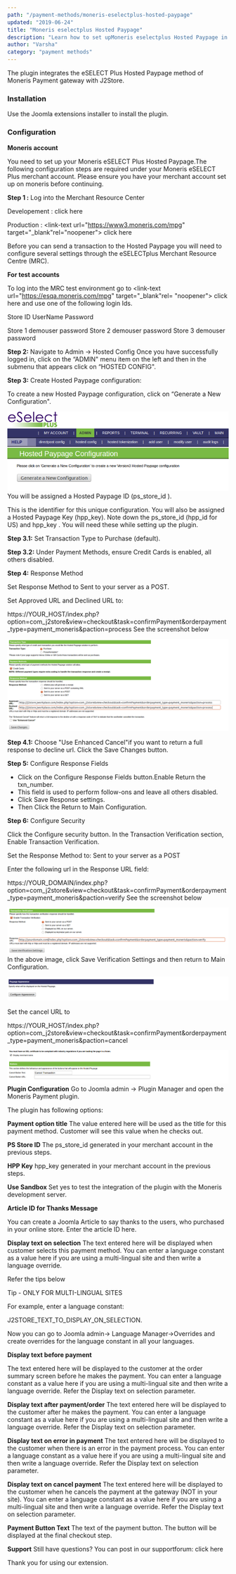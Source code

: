 ```yaml
---
path: "/payment-methods/moneris-eselectplus-hosted-paypage"
updated: "2019-06-24"
title: "Moneris eselectplus Hosted Paypage"
description: "Learn how to set upMoneris eselectplus Hosted Paypage in your site."
author: "Varsha"
category: "payment methods"
---
```


The plugin integrates the eSELECT Plus Hosted Paypage method of Moneris Payment gateway with J2Store.

### Installation
Use the Joomla extensions installer to install the plugin.

### Configuration

**Moneris account**

You need to set up your Moneris eSELECT Plus Hosted Paypage.The following configuration steps are required under your Moneris eSELECT Plus merchant account. Please ensure you have your merchant account set up on moneris before continuing.

**Step 1 :** 
Log into the Merchant Resource Center

Developement :<link-text url="https://esqa.moneris.com/mpg/index.php" traget= "_blank" rel= "noopener"> click here </link-text>

Production :  <link-text url="https://www3.moneris.com/mpg" target="_blank"rel="noopener"> click here </link-text>

Before you can send a transaction to the Hosted Paypage you will need to configure several settings through the eSELECTplus Merchant Resource Centre (MRC).

**For test accounts**

To log into the MRC test environment go to <link-text url="https://esqa.moneris.com/mpg" target="_blank"rel= "noopener"> click here </link-text> 
and use one of the following login Ids.

Store ID        UserName         Password

Store 1         demouser         password
Store 2         demouser         password
Store 3         demouser         password

**Step 2:** 
Navigate to Admin -> Hosted Config
Once you have successfully logged in, click on the “ADMIN" menu item on the left and then in the submenu that appears click on “HOSTED CONFIG".

**Step 3:** 
Create Hosted Paypage configuration:

To create a new Hosted Paypage configuration, click on “Generate a New Configuration".

![eselectplus](https://raw.githubusercontent.com/j2store/doc-images/master/payment-methods/moneris-hosted-paypage/eselectplus.png)
You will be assigned a Hosted Paypage ID (ps_store_id ).

This is the identifier for this unique configuration. You will also be assigned a Hosted Paypage Key (hpp_key). Note down the ps_store_id (hpp_id for US) and hpp_key . You will need these while setting up the plugin.

**Step 3.1:** 
Set Transaction Type to Purchase (default).

**Step 3.2:** 
Under Payment Methods, ensure Credit Cards is enabled, all others disabled.

**Step 4:** 
Response Method

Set Response Method to Sent to your server as a POST.

Set Approved URL and Declined URL to:

https://YOUR_HOST/index.php?option=com_j2store&view=checkout&task=confirmPayment&orderpayment_type=payment_moneris&paction=process
See the screenshot below

![response](https://raw.githubusercontent.com/j2store/doc-images/master/payment-methods/moneris-hosted-paypage/response_method.png)

**Step 4.1:** 
Choose "Use Enhanced Cancel"if you want to return a full response to decline url. Click the Save Changes button.

**Step 5:** 
Configure Response Fields

* Click on the Configure Response Fields button.Enable Return the txn_number.
* This field is used to perform follow-ons and leave all others disabled.
* Click Save Response settings.
* Then Click the Return to Main Configuration.

**Step 6:** 
Configure Security

Click the Configure security button. In the Transaction Verification section, Enable Transaction Verification.

Set the Response Method to: Sent to your server as a POST

Enter the following url in the Response URL field:

https://YOUR_DOMAIN/index.php?option=com_j2store&view=checkout&task=confirmPayment&orderpayment_type=payment_moneris&paction=verify
See the screenshot below

![security](https://raw.githubusercontent.com/j2store/doc-images/master/payment-methods/moneris-hosted-paypage/configure_security.png)
In the above image, click Save Verification Settings and then return to Main Configuration.

![mainconfig](https://raw.githubusercontent.com/j2store/doc-images/master/payment-methods/moneris-hosted-paypage/monerics1.png)

Set the cancel URL to 

https://YOUR_HOST/index.php?option=com_j2store&view=checkout&task=confirmPayment&orderpayment_type=payment_moneris&paction=cancel


![canceltransaction](https://raw.githubusercontent.com/j2store/doc-images/master/payment-methods/moneris-hosted-paypage/monerics2.png)
**Plugin Configuration**
Go to Joomla admin → Plugin Manager and open the Moneris Payment plugin.

The plugin has following options:

**Payment option title**
The value entered here will be used as the title for this payment method. Customer will see this value when he checks out.

**PS Store ID**
The ps_store_id generated in your merchant account in the previous steps.

**HPP Key**
hpp_key generated in your merchant account in the previous steps.

**Use Sandbox**
Set yes to test the integration of the plugin with the Moneris development server.

**Article ID for Thanks Message**

You can create a Joomla Article to say thanks to the users, who purchased in your online store. Enter the article ID here.

**Display text on selection**
The text entered here will be displayed when customer selects this payment method.
You can enter a language constant as a value here if you are using a multi-lingual site and then write a language override.

Refer the tips below

Tip - ONLY FOR MULTI-LINGUAL SITES

For example, enter a language constant:

J2STORE_TEXT_TO_DISPLAY_ON_SELECTION.

Now you can go to Joomla admin-> Language Manager->Overrides and create overrides for the language constant in all your languages.

**Display text before payment**

The text entered here will be displayed to the customer at the order summary screen before he makes the payment.
You can enter a language constant as a value here if you are using a multi-lingual site and then write a language override. Refer the Display text on selection parameter.

**Display text after payment/order**
The text entered here will be displayed to the customer after he makes the payment.
You can enter a language constant as a value here if you are using a multi-lingual site and then write a language override. Refer the Display text on selection parameter.

**Display text on error in payment**
The text entered here will be displayed to the customer when there is an error in the payment process.
You can enter a language constant as a value here if you are using a multi-lingual site and then write a language override. Refer the Display text on selection parameter.

**Display text on cancel payment**
The text entered here will be displayed to the customer when he cancels the payment at the gateway (NOT in your site).
You can enter a language constant as a value here if you are using a multi-lingual site and then write a language override. Refer the Display text on selection parameter.

**Payment Button Text**
The text of the payment button. The button will be displayed at the final checkout step.

**Support**
Still have questions? You can post in our supportforum: <link-text url="http://j2store.org/forum/index.html" target= "_blank" rel= "noopener">click here</link-text>

Thank you for using our extension.